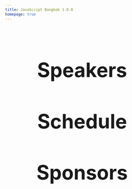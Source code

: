 ```yaml
---
title: JavaScript Bangkok 1.0.0
homepage: true
---
```


<Intro />

<main>

## Speakers

<div v-if="!$flags.preview">
  <SpeakerGroup :groupName="'#TeamEngineering'">
    <OldSpeakerList
    slot="content"
    :speakers="getSpeakersByGroup('Engineering')"
    @clickSpeaker="openSpeakerModal"></OldSpeakerList>
  </SpeakerGroup>
  <SpeakerGroup :groupName="'#TeamExperience'">
    <OldSpeakerList
    slot="content"
    :speakers="getSpeakersByGroup('Experience')"
    @clickSpeaker="openSpeakerModal"></OldSpeakerList>
  </SpeakerGroup>
  <SpeakerGroup :groupName="'#TeamKnowhow'">
    <OldSpeakerList
    slot="content"
    :speakers="getSpeakersByGroup('Knowledge')"
    @clickSpeaker="openSpeakerModal"></OldSpeakerList>
  </SpeakerGroup>
  <SpeakerGroup :groupName="'#TeamPerformance'">
    <OldSpeakerList
    slot="content"
    :speakers="getSpeakersByGroup('Performance')"
    @clickSpeaker="openSpeakerModal"></OldSpeakerList>
  </SpeakerGroup>
  <SpeakerModal
  v-if="isSpeakerModalActive"
  v-bind="speakerModalData"
  @closeModal="setIsSpeakerModalActive(false)">
  </SpeakerModal>
</div>

<div v-if="$flags.preview">
  <SpeakerGroup :groupName="'#TeamEngineering'">
    <SpeakerList
    slot="content"
    :speakers="getSpeakersByGroup('Engineering')"
    @clickSpeaker="openSpeakerModal"></SpeakerList>
  </SpeakerGroup>
  <SpeakerGroup :groupName="'#TeamExperience'">
    <SpeakerList
    slot="content"
    :speakers="getSpeakersByGroup('Experience')"
    @clickSpeaker="openSpeakerModal"></SpeakerList>
  </SpeakerGroup>
  <SpeakerGroup :groupName="'#TeamKnowhow'">
    <SpeakerList
    slot="content"
    :speakers="getSpeakersByGroup('Knowledge')"
    @clickSpeaker="openSpeakerModal"></SpeakerList>
  </SpeakerGroup>
  <SpeakerGroup :groupName="'#TeamPerformance'">
    <SpeakerList
    slot="content"
    :speakers="getSpeakersByGroup('Performance')"
    @clickSpeaker="openSpeakerModal"></SpeakerList>
  </SpeakerGroup>
  <SpeakerModal
  v-if="isSpeakerModalActive"
  v-bind="speakerModalData"
  @closeModal="setIsSpeakerModalActive(false)">
  </SpeakerModal>
</div>

## Schedule

<div>
  <Schedule />
</div>

## Sponsors

<SponsorList />

</main>

<Footer></Footer>

<script>
import Intro from './.vuepress/local-components/Intro.vue'
import OldSpeakerList from './.vuepress/local-components/OldSpeakerList.vue'
import SpeakerList from './.vuepress/local-components/SpeakerList.vue'
import SpeakerModal from './.vuepress/local-components/SpeakerModal.vue'
import SponsorList from './.vuepress/local-components/SponsorList.vue'
import SpeakerGroup from './.vuepress/local-components/SpeakerGroup.vue'
import Schedule from './.vuepress/local-components/Schedule.vue'
import Footer from './.vuepress/local-components/Footer.vue'
import speakers from 'json-loader!yaml-loader!./.vuepress/data/speakers.yml'

export default {
  components: {
    Intro,
    OldSpeakerList,
    SpeakerList,
    SpeakerModal,
    SponsorList,
    SpeakerGroup,
    Schedule,
    Footer,
  },
  data () {
    return {
      isSpeakerModalActive: false,
      speakerModalData: {
        name: '',
        title: '',
        image: '',
        url: '',
        email: '',
        description: '',
        about: '',
      }
    }
  },
  methods: {
    setIsSpeakerModalActive (value) {
      this.isSpeakerModalActive = value
    },
    openSpeakerModal (speaker) {
      this.speakerModalData = speaker
      this.setIsSpeakerModalActive(true)
    },
    getSpeakersByGroup (groupName) {
      return speakers.filter(speaker => speaker.group === groupName)
    }
  }
}
</script>

<style scoped>
h2 {
  text-align: center;
  font-size: 36px;
}
@media (min-width: 640px) {
  h2 {
    font-size: 64px;
  }
}
.header-anchor {
  display: none;
}
main {
  display: block;
  padding: 16px;
  max-width: 1100px;
  margin: 0 auto;
}
</style>
